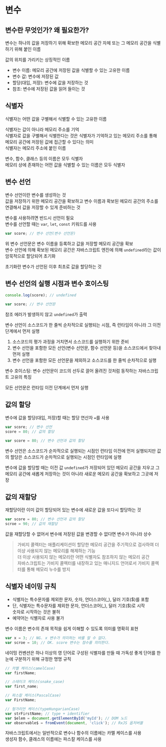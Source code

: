 # 변수

## 변수란 무엇인가? 왜 필요한가?

변수는 하나의 값을 저장하기 위해 확보한 메모리 공간 자체 또는 그 메모리 공간을 식별하기 위해 붙인 이름

값의 위치를 가리키는 상징적인 이름

- 변수 이름: 메모리 공간에 저장된 값을 식별할 수 있는 고유한 이름
- 변수 값: 변수에 저장된 값
- 할당(대입, 저장): 변수에 값을 저장하는 것
- 참조: 변수에 저장된 값을 읽어 들이는 것

## 식별자

식별자는 어떤 값을 구별해서 식별할 수 있는 고유한 이름

식별자는 값이 아니라 메모리 주소를 기억\
식별자로 값을 구별해서 식별한다는 것은 식별자가 기억하고 있는 메모리 주소를 통해 메모리 공간에 저장된 값에 접근할 수 있다는 의미\
식별자는 메모리 주소에 붙인 이름

변수, 함수, 클래스 등의 이름은 모두 식별자\
메모리 상에 존재하는 어떤 값을 식별할 수 있는 이름은 모두 식별자

## 변수 선언

변수 선언이란 변수를 생성하는 것\
값을 저장하기 위한 메모리 공간을 확보하고 변수 이름과 확보된 메모리 공간의 주소를 연결해서 값을 저장할 수 있게 준비하는 것

변수를 사용하려면 반드시 선언이 필요\
변수를 선언할 때는 `var`, `let`, `const` 키워드를 사용

```jsx
var score; // 변수 선언(변수 선언문)
```

위 변수 선언문은 변수 이름을 등록하고 값을 저장할 메모리 공간을 확보\
변수 선언에 의해 확보된 메모리 공간은 자바스크립트 엔진에 의해 `undefined`라는 값이 암묵적으로 할당되어 초기화

초기화란 변수가 선언된 이후 최초로 값을 할당하는 것

## 변수 선언의 실행 시점과 변수 호이스팅

```jsx
console.log(score); // undefined

var score; // 변수 선언문
```

참조 에러가 발생하지 않고 `undefined`가 출력

변수 선언이 소스코드가 한 줄씩 순차적으로 실행되는 시점, 즉 런타임이 아니라 그 이전 단계에서 먼저 실행

1. 소스코드의 평가 과정을 거치면서 소스코드를 실행하기 위한 준비
1. 변수 선언을 포함한 모든 선언(변수 선언문, 함수 선언문 등)을 소스코드에서 찾아내 먼저 실행
1. 변수 선언을 포함한 모든 선언문을 제외하고 소스코드를 한 줄씩 순차적으로 실행

변수 호이스팅: 변수 선언문이 코드의 선두로 끌어 올려진 것처럼 동작하는 자바스크립트 고유의 특징

모든 선언문은 런타임 이전 단계에서 먼저 실행

## 값의 할당

변수에 값을 할당(대입, 저장)할 때는 할당 연산자 `=`를 사용

```jsx
var score; // 변수 선언
score = 80; // 값의 할당
```

```jsx
var score = 80; // 변수 선언과 값의 할당
```

변수 선언은 소스코드가 순차적으로 실행되는 시점인 런타임 이전에 먼저 실행되지만 값의 할당은 소스코드가 순차적으로 실행되는 시점인 런타임에 실행

변수에 값을 할당할 때는 이전 값 `undefined`가 저장되어 있던 메모리 공간을 지우고 그 메모리 공간에 새롭게 저장하는 것이 아니라 새로운 메모리 공간을 확보하고 그곳에 저장

## 값의 재할당

재할당이란 이미 값이 할당되어 있는 변수에 새로운 값을 또다시 할당하는 것

```jsx
var score = 80; // 변수 선언과 값의 할당
scroe = 90; // 값의 재할당
```

값을 재할당할 수 없어서 변수에 저장된 값을 변경할 수 없다면 변수가 아니라 상수

> 가비지 콜렉터는 애플리케이션이 할당한 메모리 공간을 주기적으로 검사하여 더 이상 사용되지 않는 메모리를 해제하는 기능\
> 더 이상 사용되지 않는 메모리란 어떤 식별자도 참조하지 않는 메모리 공간\
> 자바스크립트는 가비지 콜렉터를 내장하고 있는 매니지드 언어로서 가비지 콜렉터를 통해 메모리 누수를 방지

## 식별자 네이밍 규칙

- 식별자는 특수문자를 제외한 문자, 숫자, 언더스코어(\_), 달러 기호($)를 포함
- 단, 식별자는 특수문자를 제외한 문자, 언더스코어(\_), 달러 기호($)로 시작\
  숫자로 시작하는 것은 불허
- 예약어는 식별자로 사용 불가

변수 이름은 변수의 존재 목적을 쉽게 이해할 수 있도록 의미를 명확히 표현

```jsx
var x = 3; // NG. x 변수가 의미하는 바를 알 수 없다.
var scroe = 10; // OK. score 변수는 점수를 의미한다.
```

네이밍 컨벤션은 하나 이상의 영 단어로 구성된 식별자를 만들 때 가독성 좋게 단어를 한눈에 구분하기 위해 규정한 명명 규칙

```jsx
// 카멜 케이스(camelCase)
var firstName;

// 스테이크 케이스(snake_case)
var first_name;

// 파스칼 케이스(PascalCase)
var FirstName;

// 헝가리언 케이스(typeHungarianCase)
var strFirstName; // type + identifier
var $elem = document.getElementById('myId'); // DOM 노드
var observable$ = fromEvent(document, 'click'); // RxJS 옵저버블
```

자바스크립트에서는 일반적으로 변수나 함수의 이름에는 카멜 케이스를 사용\
생성자 함수, 클래스의 이름에는 파스칼 케이스를 사용
